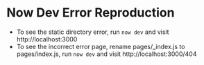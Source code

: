 # Now Dev Error Reproduction

* To see the static directory error, run `now dev` and visit http://localhost:3000
* To see the incorrect error page, rename pages/_index.js to pages/index.js, run `now dev` and visit http://localhost:3000/404
